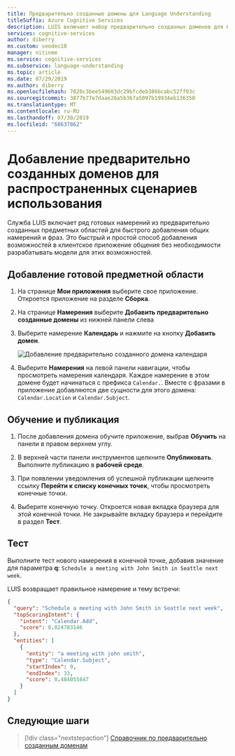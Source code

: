 ```yaml
---
title: Предварительно созданные домены для Language Understanding
titleSuffix: Azure Cognitive Services
description: LUIS включает набор предварительно созданных доменов для быстрого добавления общих разговорных сценариев.
services: cognitive-services
author: diberry
ms.custom: seodec18
manager: nitinme
ms.service: cognitive-services
ms.subservice: language-understanding
ms.topic: article
ms.date: 07/29/2019
ms.author: diberry
ms.openlocfilehash: 7028c3bee549603dc29bfcdeb386bcabc52ff03c
ms.sourcegitcommit: 3877b77e7daae26a5b367a5097b19934eb136350
ms.translationtype: MT
ms.contentlocale: ru-RU
ms.lasthandoff: 07/30/2019
ms.locfileid: "68637862"
---
```

# <a name="add-prebuilt-domains-for-common-usage-scenarios"></a>Добавление предварительно созданных доменов для распространенных сценариев использования 

Служба LUIS включает ряд готовых намерений из предварительно созданных предметных областей для быстрого добавления общих намерений и фраз. Это быстрый и простой способ добавления возможностей в клиентское приложение общения без необходимости разрабатывать модели для этих возможностей. 

## <a name="add-a-prebuilt-domain"></a>Добавление готовой предметной области

1. На странице **Мои приложения** выберите свое приложение. Откроется приложение на разделе **Сборка**. 

1. На странице **Намерения** выберите **Добавить предварительно созданные домены** из нижней панели слева 

1. Выберите намерение **Календарь** и нажмите на кнопку **Добавить домен**.

    ![Добавление предварительно созданного домена календаря](./media/luis-prebuilt-domains/add-prebuilt-domain.png)

1. Выберите **Намерения** на левой панели навигации, чтобы просмотреть намерения календаря. Каждое намерение в этом домене будет начинаться с префикса `Calendar.`. Вместе с фразами в приложение добавляются две сущности для этого домена: `Calendar.Location` и `Calendar.Subject`. 

## <a name="train-and-publish"></a>Обучение и публикация

1. После добавления домена обучите приложение, выбрав **Обучить** на панели в правом верхнем углу. 

1. В верхней части панели инструментов щелкните **Опубликовать**. Выполните публикацию в **рабочей среде**. 

1. При появлении уведомления об успешной публикации щелкните ссылку **Перейти к списку конечных точек**, чтобы просмотреть конечные точки.

1. Выберите конечную точку. Откроется новая вкладка браузера для этой конечной точки. Не закрывайте вкладку браузера и перейдите в раздел **Тест**.

## <a name="test"></a>Тест

Выполните тест нового намерения в конечной точке, добавив значение для параметра **q**: `Schedule a meeting with John Smith in Seattle next week`.

LUIS возвращает правильное намерение и тему встречи:

```json
{
  "query": "Schedule a meeting with John Smith in Seattle next week",
  "topScoringIntent": {
    "intent": "Calendar.Add",
    "score": 0.824783146
  },
  "entities": [
    {
      "entity": "a meeting with john smith",
      "type": "Calendar.Subject",
      "startIndex": 9,
      "endIndex": 33,
      "score": 0.484055847
    }
  ]
}
```

## <a name="next-steps"></a>Следующие шаги
> [!div class="nextstepaction"]
> [Справочник по предварительно созданным доменам](./luis-reference-prebuilt-domains.md)
